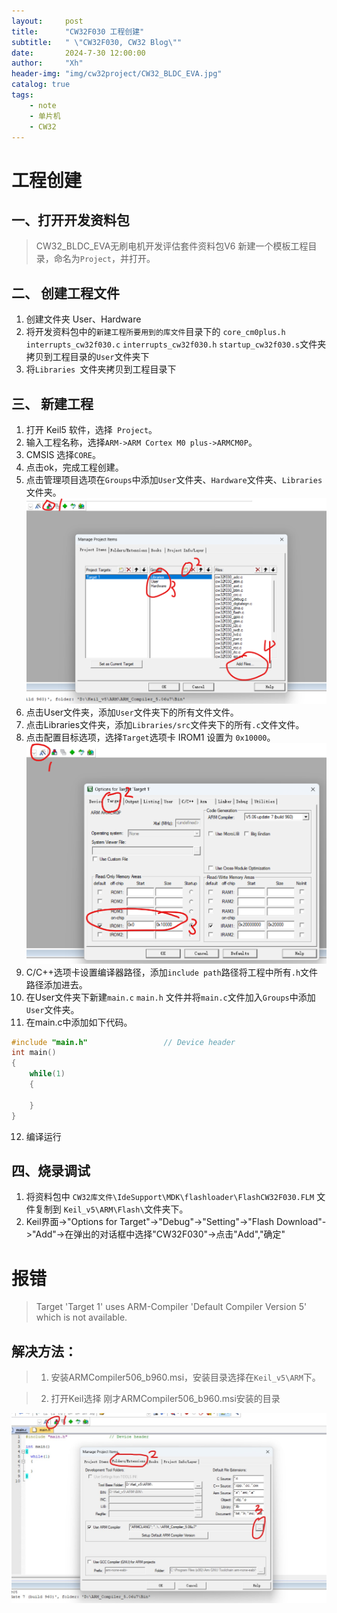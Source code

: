 ```yaml
---
layout:     post
title:      "CW32F030 工程创建"
subtitle:   " \"CW32F030, CW32 Blog\""
date:       2024-7-30 12:00:00
author:     "Xh"
header-img: "img/cw32project/CW32_BLDC_EVA.jpg"
catalog: true
tags:
    - note
    - 单片机
    - CW32
---
```


# 工程创建

## 一、打开开发资料包

> CW32_BLDC_EVA无刷电机开发评估套件资料包V6
> 新建一个模板工程目录，命名为`Project`，并打开。
## 二、 创建工程文件

1. 创建文件夹 User、Hardware
2. 将开发资料包中的`新建工程所要用到的库文件`目录下的 `core_cm0plus.h` `interrupts_cw32f030.c` `interrupts_cw32f030.h` `startup_cw32f030.s`文件夹拷贝到工程目录的`User`文件夹下
3. 将`Libraries `文件夹拷贝到工程目录下

## 三、 新建工程

1. 打开 Keil5 软件，选择` Project`。
2. 输入工程名称，选择`ARM->ARM Cortex M0 plus->ARMCM0P`。
3. CMSIS 选择`CORE`。
4. 点击ok，完成工程创建。
5. 点击管理项目选项在`Groups`中添加`User`文件夹、`Hardware`文件夹、`Libraries`文件夹。
![img](/img/cw32project/manage_project.png)
6. 点击User文件夹，添加`User`文件夹下的所有文件文件。
7. 点击Libraries文件夹，添加`Libraries/src`文件夹下的所有`.c`文件文件。
8. 点击配置目标选项，选择`Target`选项卡 IROM1 设置为 `0x10000`。
![img](/img/cw32project/2024-07-31%20010041.png) 
9.  C/C++选项卡设置编译器路径，添加`include path`路径将工程中所有`.h`文件路径添加进去。
10. 在User文件夹下新建`main.c` `main.h` 文件并将`main.c`文件加入`Groups`中添加`User`文件夹。
11. 在main.c中添加如下代码。

```c
#include "main.h"                 // Device header
int main() 
{
	while(1)
	{
		
	}
}

```
12.  编译运行

## 四、烧录调试

1. 将资料包中 `CW32库文件\IdeSupport\MDK\flashloader\FlashCW32F030.FLM` 文件复制到 `Keil_v5\ARM\Flash\`文件夹下。
2. Keil界面->"Options for Target"->"Debug"->"Setting"->"Flash Download"->"Add"->在弹出的对话框中选择"CW32F030"->点击"Add","确定"

# 报错
> Target 'Target 1' uses ARM-Compiler 'Default Compiler Version 5' which is not available.

## 解决方法：
> 1. 安装ARMCompiler506_b960.msi，安装目录选择在`Keil_v5\ARM`下。

> 2. 打开Keil选择 刚才ARMCompiler506_b960.msi安装的目录

![img](/img/cw32project/cw32_install_ARMCompiler506_b960.jpg)
